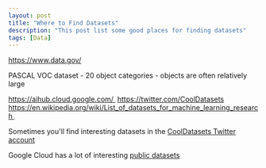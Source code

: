 ```yaml
---
layout: post
title: "Where to Find Datasets"
description: "This post list some good places for finding datasets"
tags: [Data]
---
```





https://www.data.gov/


PASCAL VOC dataset - 20 object categories - objects are often relatively large



https://aihub.cloud.google.com/ 
https://twitter.com/CoolDatasets
https://en.wikipedia.org/wiki/List_of_datasets_for_machine_learning_research 


Sometimes you'll find interesting datasets in the [CoolDatasets Twitter account](https://twitter.com/CoolDatasets)

Google Cloud has a lot of interesting [public datasets](https://cloud.google.com/public-datasets)
